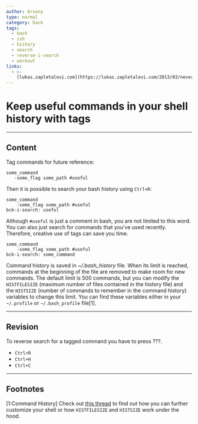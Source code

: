 ```yaml
---
author: Arseny
type: normal
category: hack
tags:
  - bash
  - zsh
  - history
  - search
  - reverse-i-search
  - workout
links:
  - >-
    [lukas.zapletalovi.com](https://lukas.zapletalovi.com/2013/03/never-lost-your-bash-history-again.html){website}
---
```


# Keep useful commands in your shell history with tags


---

## Content

Tag commands for future reference:

```plain-text
some_command
   -some_flag some_path #useful
```

Then it is possible to search your bash history using `Ctrl+R`:

```plain-text
some_command 
    -some_flag some_path #useful
bck-i-search: useful
```

Although `#useful` is just a comment in bash, you are not limited to this word. You can also just search for commands that you've used recently. Therefore, creative use of tags can save you time.

```plain-text
some_command
    -some_flag some_path #useful
bck-i-search: some_command
```

Command history is saved in *~/.bash_history* file. When its limit is reached, commands at the beginning of the file are removed to make room for new commands. The default limit is 500 commands, but you can modify the `HISTFILESIZE` (maximum number of files contained in the history file) and the `HISTSIZE` (number of commands to remember in the command history) variables to change this limit. You can find these variables either in your `~/.profile` or `~/.bash_profile` file[1].


---

## Revision

To reverse search for a tagged command you have to press ???.

- `Ctrl+R`
- `Ctrl+H`
- `Ctrl+C`


---

## Footnotes

[1:Command History]
Check out [this thread](https://unix.stackexchange.com/a/163406) to find out how you can further customize your shell or how `HISTFILESIZE` and `HISTSIZE` work under the hood.
 
